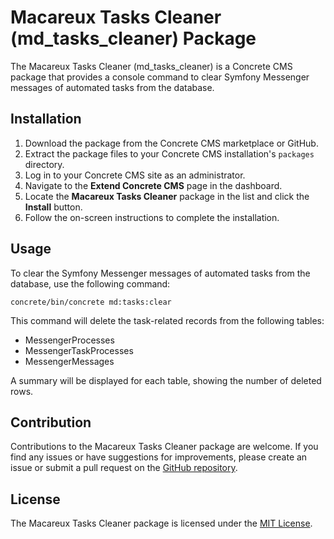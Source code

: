 # Macareux Tasks Cleaner (md_tasks_cleaner) Package

The Macareux Tasks Cleaner (md_tasks_cleaner) is a Concrete CMS package that provides a console command to clear Symfony Messenger messages of automated tasks from the database.

## Installation

1. Download the package from the Concrete CMS marketplace or GitHub.
2. Extract the package files to your Concrete CMS installation's `packages` directory. 
3. Log in to your Concrete CMS site as an administrator.
4. Navigate to the **Extend Concrete CMS** page in the dashboard.
5. Locate the **Macareux Tasks Cleaner** package in the list and click the **Install** button.
6. Follow the on-screen instructions to complete the installation.

## Usage

To clear the Symfony Messenger messages of automated tasks from the database, use the following command:

```
concrete/bin/concrete md:tasks:clear
```

This command will delete the task-related records from the following tables:

- MessengerProcesses
- MessengerTaskProcesses
- MessengerMessages

A summary will be displayed for each table, showing the number of deleted rows.

## Contribution

Contributions to the Macareux Tasks Cleaner package are welcome. If you find any issues or have suggestions for improvements, please create an issue or submit a pull request on the [GitHub repository](https://github.com/macareuxdigital/md_tasks_cleaner).

## License

The Macareux Tasks Cleaner package is licensed under the [MIT License](https://opensource.org/licenses/MIT).
